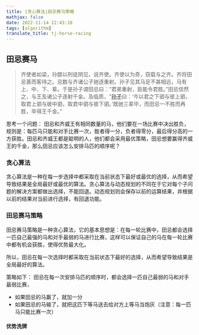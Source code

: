 ```yaml
---
title: ⌈贪心算法⌋田忌赛马策略
mathjax: false
date: 2022-11-14 22:43:18
tags: [algorithm]
translate_title: tj-horse-racing
---
```




## 田忌赛马

> 齐使者如梁，孙膑以刑徒阴见，说齐使。齐使以为奇，窃载与之齐。齐将田忌善而客待之。忌数与齐诸公子驰逐重射。孙子见其马足不甚相远，马有上、中、下、辈。于是孙子谓田忌曰：“君弟重射，臣能令君胜。”田忌信然之，与王及诸公子逐射千金。及临质，“[孙子](https://baike.baidu.com/item/%E5%AD%99%E5%AD%90/1681?fromModule=lemma_inlink)曰：‘今以君之下驷与彼上驷，取君上驷与彼中驷，取君中驷与彼下驷。’既驰三辈毕，而田忌一不胜而再胜，卒得王千金。”


思考一个问题： 田忌和齐威王有相同数量的马，他们要在一场比赛中决出胜负，规则是：每匹马只能和对手比赛一次，胜者得一分，负者得零分，最后得分高的一方获胜。田忌和齐威王都是聪明的人，他们都会采用最优策略，田忌想要赢得齐威王的千金，那么田忌应该怎么安排马匹的顺序呢？

### 贪心算法

贪心算法是一种在每一步选择中都采取在当前状态下最好或最优的选择，从而希望导致结果是全局最好或最优的算法。贪心算法与动态规划的不同在于它对每个子问题的解决方案都做出选择，不能回退。动态规划则会保存以前的运算结果，并根据以前的结果对当前进行选择，有回退功能。

### 田忌赛马策略

田忌赛马策略是一种贪心算法，它的基本思想是：在每一轮比赛中，田忌都会选择一匹自己最强的马和对手最弱的马进行比赛，这样可以保证自己的马在每一轮比赛中都有机会获胜，使得优势最大化。

所以，田忌在每一次选择时都采取在当前状态下最好的选择，从而希望导致结果是全局最好的算法。

策略如下：
田忌在每一次安排马匹的顺序时，都会选择一匹自己最弱的马和对手最弱比赛，
- 如果田忌的马赢了，就加一分
- 如果田忌的马输了，就把这匹下等马送去给对方上等马当炮灰（注意：每一匹马只能比赛一次）

#### 优势洗牌
